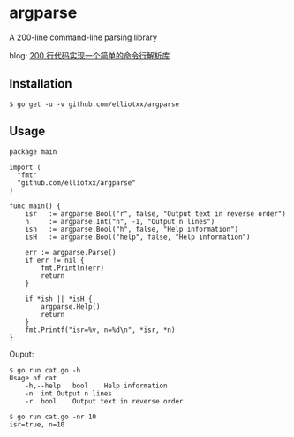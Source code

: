 # argparse
A 200-line command-line parsing library

blog: [200 行代码实现一个简单的命令行解析库](http://yangyingming.com/article/456/)

## Installation
```
$ go get -u -v github.com/elliotxx/argparse
```

## Usage
```
package main

import (
  "fmt"
  "github.com/elliotxx/argparse"
)

func main() {
    isr   := argparse.Bool("r", false, "Output text in reverse order")
    n     := argparse.Int("n", -1, "Output n lines")
    ish   := argparse.Bool("h", false, "Help information")
    isH   := argparse.Bool("help", false, "Help information")
    
    err := argparse.Parse()
    if err != nil {
        fmt.Println(err)
        return
    }

    if *ish || *isH {
        argparse.Help()
        return
    }
    fmt.Printf("isr=%v, n=%d\n", *isr, *n)
}
```
Ouput:
```
$ go run cat.go -h
Usage of cat
    -h,--help	bool	Help information
    -n	int	Output n lines
    -r	bool	Output text in reverse order
```
```
$ go run cat.go -nr 10
isr=true, n=10
```

